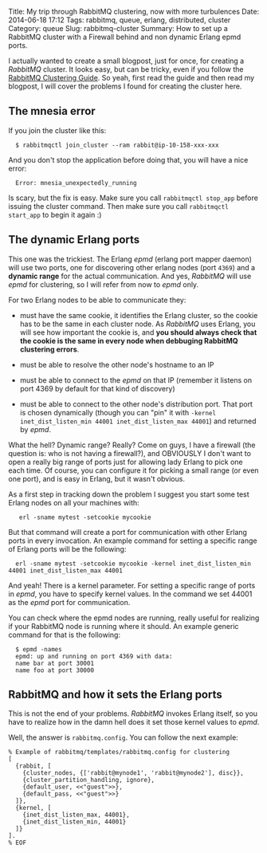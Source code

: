 Title: My trip through RabbitMQ clustering, now with more turbulences
Date: 2014-06-18 17:12
Tags: rabbitmq, queue, erlang, distributed, cluster
Category: queue
Slug: rabbitmq-cluster
Summary: How to set up a RabbitMQ cluster with a Firewall behind and non dynamic Erlang epmd ports.

I actually wanted to create a small blogpost, just for once, for creating a *RabbitMQ* cluster. It looks easy, but can be tricky, even if you follow the [RabbitMQ Clustering Guide](https://www.rabbitmq.com/clustering.html). So yeah, first read the guide and then read my blogpost, I will cover the problems I found for creating the cluster here.


## The mnesia error

If you join the cluster like this:

```shell
  $ rabbitmqctl join_cluster --ram rabbit@ip-10-158-xxx-xxx
```

And you don't stop the application before doing that, you will have a nice error:

```
  Error: mnesia_unexpectedly_running
```

Is scary, but the fix is easy. Make sure you call `rabbitmqctl stop_app` before issuing the cluster command. Then make sure you call `rabbitmqctl start_app` to begin it again :)

## The dynamic Erlang ports

This one was the trickiest. The Erlang *epmd* (erlang port mapper daemon) will use two ports, one for discovering other erlang nodes (port `4369`) and a **dynamic range** for the actual communication. And yes, *RabbitMQ* will use *epmd* for clustering, so I will refer from now to *epmd* only.

For two Erlang nodes to be able to communicate they:

- must have the same cookie, it identifies the Erlang cluster, so the cookie has to be the same in each cluster node. As *RabbitMQ* uses Erlang, you will see how important the cookie is, and **you should always check that the cookie is the same in every node when debbuging RabbitMQ clustering errors**.

- must be able to resolve the other node's hostname to an IP

- must be able to connect to the *epmd* on that IP (remember it listens on port 4369 by default for that kind of discovery)

- must be able to connect to the other node's distribution port. That
port is chosen dynamically (though you can "pin" it with `-kernel
inet_dist_listen_min 44001 inet_dist_listen_max 44001`) and returned by *epmd*.

What the hell? Dynamic range? Really? Come on guys, I have a firewall (the question is: who is not having a firewall?), and OBVIOUSLY I don't want to open a really big range of ports just for allowing lady Erlang to pick one each time. Of course, you can configure it for picking a small range (or even one port), and is easy in Erlang, but it wasn't obvious.

As a first step in tracking down the problem I suggest you start some
test Erlang nodes on all your machines with:

```shell
   erl -sname mytest -setcookie mycookie
```

But that command will create a port for communication with other Erlang ports in every invocation. An example command for setting a specific range of Erlang ports will be the following:

```shell
  erl -sname mytest -setcookie mycookie -kernel inet_dist_listen_min 44001 inet_dist_listen_max 44001
```

And yeah! There is a kernel parameter. For setting a specific range of ports in *epmd*, you have to specify kernel values. In the command we set 44001 as the *epmd* port for communication.

You can check where the epmd nodes are running, really useful for realizing if your RabbitMQ node is running where it should. An example generic command for that is the following:

```shell
  $ epmd -names
  epmd: up and running on port 4369 with data:
  name bar at port 30001
  name foo at port 30000
```

## RabbitMQ and how it sets the Erlang ports

This is not the end of your problems. *RabbitMQ* invokes Erlang itself, so you have to realize how in the damn hell does it set those kernel values to *epmd*.

Well, the answer is `rabbitmq.config`. You can follow the next example:
```
% Example of rabbitmq/templates/rabbitmq.config for clustering
[
  {rabbit, [
    {cluster_nodes, {['rabbit@mynode1', 'rabbit@mynode2'], disc}},
    {cluster_partition_handling, ignore},
    {default_user, <<"guest">>},
    {default_pass, <<"guest">>}
  ]},
  {kernel, [
    {inet_dist_listen_max, 44001},
    {inet_dist_listen_min, 44001}
  ]}
].
% EOF
```
